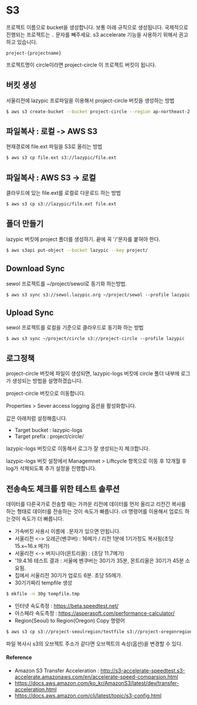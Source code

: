 # S3

프로젝트 이름으로 bucket을 생성합니다.
보통 아래 규칙으로 생성됩니다.
국제적으로 진행되는 프로젝트는 `.` 문자를 빼주세요. s3 accelerate 기능을 사용하기 위해서 권고하고 있습니다.

```
project-{projectname}
```

프로젝트명이 circle이라면 project-circle 이 프로젝트 버킷이 됩니다.

## 버킷 생성
서울리전에 lazypic 프로파일을 이용해서 project-circle 버킷을 생성하는 방법

```bash
$ aws s3 create-bucket --bucket project-circle --region ap-northeast-2 --profile lazypic
```

## 파일복사 : 로컬 -> AWS S3

현재경로에 file.ext 파일을 S3로 올리는 방법

```bash
$ aws s3 cp file.ext s3://lazypic/file.ext
```

## 파일복사 : AWS S3 -> 로컬
클라우드에 있는 file.ext를 로컬로 다운로드 하는 방법

```bash
$ aws s3 cp s3://lazypic/file.ext file.ext
```

## 폴더 만들기
lazypic 버킷에 project 폴더를 생성하기. 끝에 꼭 '/'문자를 붙혀야 한다.

```bash
$ aws s3api put-object --bucket lazypic --key project/
```

## Download Sync
sewol 프로젝트를 ~/project/sewol로 동기화 하는방법.

```
$ aws s3 sync s3://sewol.lazypic.org ~/project/sewol --profile lazypic
```

## Upload Sync
sewol 프로젝트를 로컬을 기준으로 클라우드로 동기화 하는 방법

```
$ aws s3 sync ~/project/circle s3://project-circle --profile lazypic
```
## 로그정책
project-circle 버킷에 파일이 생성되면, lazypic-logs 버킷에 circle 폴더 내부에 로그가 생성되는 방법을 설명하겠습니다.

project-circle 버킷으로 이동합니다.

Properties > Sever access logging 옵션을 활성화합니다.

값은 아래처럼 설정해줍니다.
- Target bucket : lazypic-logs
- Target prefix : project/circle/

lazypic-logs 버킷으로 이동해서 로그가 잘 생성되는지 체크합니다.

lazypic-logs 버킷 설정에서 Managemnet > Liftcycle 항목으로 이동 후 12개월 후 log가 삭제되도록 추가 설정을 진행합니다.


## 전송속도 체크를 위한 테스트 솔루션
데이터를 다른국가로 전송할 때는 가까운 리전에 데이터를 먼저 올리고 리전간 복사를 하는 형태로 데이터를 전송하는 것이 속도가 빠릅니다.
cli 명령어를 이용해서 업로드 하는것이 속도가 더 빠릅니다.

- 가속버킷 사용시 이름에 `.`문자가 있으면 안됩니다.
- 서울리전 <-> 오레곤(벤쿠버) : 16메가 / 리전 1분에 1기가정도 복사됨(초당 15.x~16.x 메가)
- 서울리전 <-> 버지니아(몬트리올) : (초당 11.7메가)
- '19.4.16 테스트 결과 : 서울에 벤쿠버는 30기가 35분, 몬트리올은 30기가 45분 소요됨.
- 집에서 서울리전 30기가 업로드 6분. 초당 55메가.
- 30기가짜리 tempfile 생성

```bash
$ mkfile -n 30g tempfile.tmp
```

- 인터넷 속도측정 : https://beta.speedtest.net/
- 아스페라 속도측정 : https://asperasoft.com/performance-calculator/
- Region(Seoul) to Region(Oregon) Copy 명령어

```bash
$ aws s3 cp s3://project-seoulregion/testfile s3://project-oregonregion/testfile --profile lazypic
```

파일 복사시 s3의 오브젝트 주소가 같다면 오브젝트의 속성(옵션)을 변경할 수 있다.

#### Reference
- Amazon S3 Transfer Acceleration : http://s3-accelerate-speedtest.s3-accelerate.amazonaws.com/en/accelerate-speed-comparsion.html
- https://docs.aws.amazon.com/ko_kr/AmazonS3/latest/dev/transfer-acceleration.html
- https://docs.aws.amazon.com/cli/latest/topic/s3-config.html

